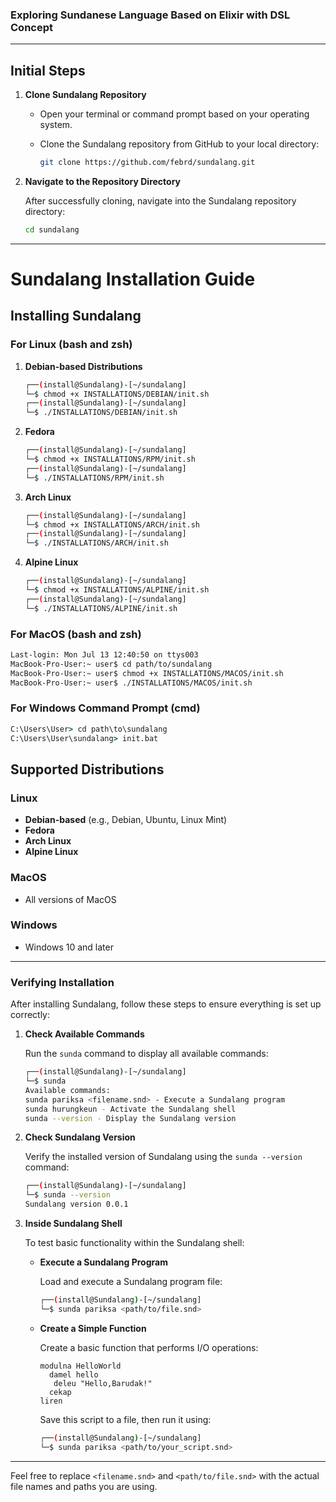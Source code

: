 ### Exploring Sundanese Language Based on Elixir with DSL Concept
<hr>


## Initial Steps

1. **Clone Sundalang Repository**
   - Open your terminal or command prompt based on your operating system.
   - Clone the Sundalang repository from GitHub to your local directory:

     ```bash
     git clone https://github.com/febrd/sundalang.git
     ```


2. **Navigate to the Repository Directory**

   After successfully cloning, navigate into the Sundalang repository directory:

   ```bash
   cd sundalang
   ```

---

# Sundalang Installation Guide

## Installing Sundalang

### For Linux (bash and zsh)

1. **Debian-based Distributions**

   ```bash
   ┌──(install@Sundalang)-[~/sundalang]
   └─$ chmod +x INSTALLATIONS/DEBIAN/init.sh
   ┌──(install@Sundalang)-[~/sundalang]
   └─$ ./INSTALLATIONS/DEBIAN/init.sh
   ```

2. **Fedora**

   ```bash
   ┌──(install@Sundalang)-[~/sundalang]
   └─$ chmod +x INSTALLATIONS/RPM/init.sh
   ┌──(install@Sundalang)-[~/sundalang]
   └─$ ./INSTALLATIONS/RPM/init.sh
   ```

3. **Arch Linux**

   ```bash
   ┌──(install@Sundalang)-[~/sundalang]
   └─$ chmod +x INSTALLATIONS/ARCH/init.sh
   ┌──(install@Sundalang)-[~/sundalang]
   └─$ ./INSTALLATIONS/ARCH/init.sh
   ```

4. **Alpine Linux**

   ```bash
   ┌──(install@Sundalang)-[~/sundalang]
   └─$ chmod +x INSTALLATIONS/ALPINE/init.sh
   ┌──(install@Sundalang)-[~/sundalang]
   └─$ ./INSTALLATIONS/ALPINE/init.sh
   ```

### For MacOS (bash and zsh)

```bash
Last-login: Mon Jul 13 12:40:50 on ttys003
MacBook-Pro-User:~ user$ cd path/to/sundalang
MacBook-Pro-User:~ user$ chmod +x INSTALLATIONS/MACOS/init.sh
MacBook-Pro-User:~ user$ ./INSTALLATIONS/MACOS/init.sh
```

### For Windows Command Prompt (cmd)

```cmd
C:\Users\User> cd path\to\sundalang
C:\Users\User\sundalang> init.bat
```

## Supported Distributions

### Linux

- **Debian-based** (e.g., Debian, Ubuntu, Linux Mint)
- **Fedora**
- **Arch Linux**
- **Alpine Linux**

### MacOS

- All versions of MacOS

### Windows

- Windows 10 and later

---


### Verifying Installation

After installing Sundalang, follow these steps to ensure everything is set up correctly:

1. **Check Available Commands**

   Run the `sunda` command to display all available commands:

   ```bash
   ┌──(install@Sundalang)-[~/sundalang]
   └─$ sunda
   Available commands:
   sunda pariksa <filename.snd> - Execute a Sundalang program
   sunda hurungkeun - Activate the Sundalang shell
   sunda --version - Display the Sundalang version
   ```

2. **Check Sundalang Version**

   Verify the installed version of Sundalang using the `sunda --version` command:

   ```bash
   ┌──(install@Sundalang)-[~/sundalang]
   └─$ sunda --version
   Sundalang version 0.0.1
   ```

3. **Inside Sundalang Shell**

   To test basic functionality within the Sundalang shell:

   - **Execute a Sundalang Program**

     Load and execute a Sundalang program file:

     ```bash
     ┌──(install@Sundalang)-[~/sundalang]
     └─$ sunda pariksa <path/to/file.snd>
     ```

   - **Create a Simple Function**

     Create a basic function that performs I/O operations:

     ```sundalang
     modulna HelloWorld
       damel hello
        deleu "Hello,Barudak!"
       cekap
     liren

     ```

     Save this script to a file, then run it using:

     ```bash
     ┌──(install@Sundalang)-[~/sundalang]
     └─$ sunda pariksa <path/to/your_script.snd>
     ```

---

Feel free to replace `<filename.snd>` and `<path/to/file.snd>` with the actual file names and paths you are using.
